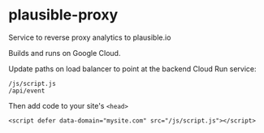 # plausible-proxy

Service to reverse proxy analytics to plausible.io

Builds and runs on Google Cloud.

Update paths on load balancer to point at the backend Cloud Run service:

```
/js/script.js
/api/event
```

Then add code to your site's `<head>`
 
```
<script defer data-domain="mysite.com" src="/js/script.js"></script>
```
